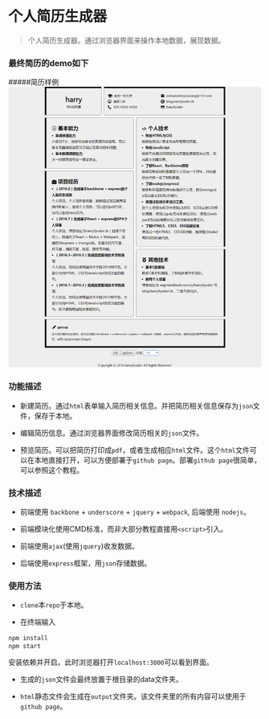 # 个人简历生成器

> 个人简历生成器。通过浏览器界面来操作本地数据，展现数据。

### 最终简历的demo如下

#####简历样例<br />
![resume](./pictures/resume.png)

### 功能描述

* 新建简历。通过`html`表单输入简历相关信息。并把简历相关信息保存为`json`文件，保存于本地。

* 编辑简历信息。通过浏览器界面修改简历相关的`json`文件。

* 预览简历。可以把简历打印成`pdf`，或者生成相应`html`文件。这个`html`文件可以在本地直接打开，可以方便部署于`github page`。部署`github page`很简单，可以参照这个教程。

### 技术描述

* 前端使用 `backbone` + `underscore` + `jquery` + `webpack`, 后端使用 `nodejs`。

* 前端模块化使用CMD标准，而非大部分教程直接用`<script>`引入。

* 前端使用`ajax`(使用`jquery`)收发数据。

* 后端使用`express`框架，用`json`存储数据。

### 使用方法

* `clone`本`repo`于本地。

* 在终端输入
```
npm install
npm start
```
安装依赖并开启。此时浏览器打开`localhost:3000`可以看到界面。
  
* 生成的`json`文件会最终放置于根目录的data文件夹。

* `html`静态文件会生成在`output`文件夹。该文件夹里的所有内容可以使用于`github page`。


